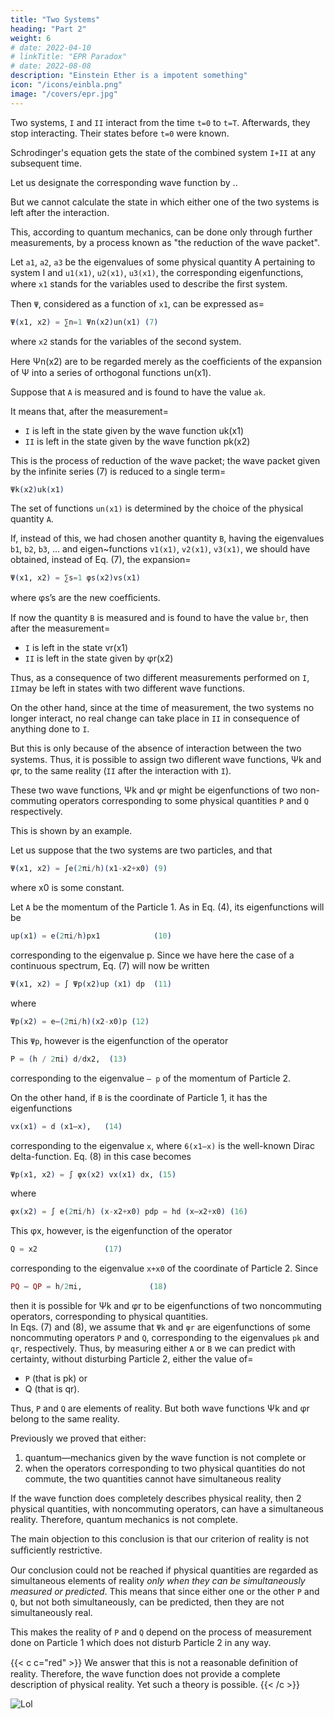 ```yaml
---
title: "Two Systems"
heading: "Part 2"
weight: 6
# date: 2022-04-10
# linkTitle: "EPR Paradox"
# date: 2022-08-08
description: "Einstein Ether is a impotent something"
icon: "/icons/einbla.png"
image: "/covers/epr.jpg"
---
```



Two systems, `I` and `II` interact from the time `t=0` to `t=T`. Afterwards, they stop interacting. Their states before `t=0` were known.

<!-- We can then calculate with the help of  -->

Schrodinger's equation gets the state of the combined system `I+II` at any subsequent time. <!-- ; in particular, for any t>T.  -->

Let us designate the corresponding wave function by .. 

But we cannot calculate the state in which either one of the two systems is left after the interaction.       

This, according to quantum mechanics, can be done only through further measurements, by a process known as "the reduction of the wave packet". 


Let `a1`, `a2`, `a3` be the eigenvalues of some physical quantity A pertaining to system I and `u1(x1)`, `u2(x1)`, `u3(x1)`, the corresponding eigenfunctions, where `x1` stands for the variables used to describe the ﬁrst system. 

Then `Ψ`, considered as a function of `x1`, can be expressed as= 
           
```elixir
Ψ(x1, x2) = ∑n=1 Ψn(x2)un(x1) (7)    
```

where `x2` stands for the variables of the second system. 

Here Ψn(x2) are to be regarded merely as the coefﬁcients of the expansion of Ψ into a series of orthogonal functions un(x1). 

Suppose that `A` is measured and is found to have the value `ak`. 



It means that, after the measurement= 
- `I` is left in the state given by the wave function uk(x1)
- `II` is left in the state given by the wave function pk(x2)

This is the process of reduction of the wave packet; the wave packet given by the infinite series (7) is reduced to a single term= 

```elixir
Ψk(x2)uk(x1)
```

The set of functions `un(x1)` is determined by the choice of the physical quantity `A`. 

If, instead of this, we had chosen another quantity `B`, having the eigenvalues `b1`, `b2`, `b3`, ... and eigen~functions `v1(x1)`, `v2(x1)`, `v3(x1)`, we should have obtained, instead of Eq. (7), the expansion= 


```elixir
Ψ(x1, x2) = ∑s=1 φs(x2)vs(x1)
```

where φs’s are the new coefﬁcients. 

If now the quantity `B` is measured and is found to have the value `br`, then after the measurement= 
- `I` is left in the state vr(x1)
- `II`  is left in the state given by φr(x2)


Thus, as a consequence of two different measurements performed on `I`, `II`may be left in states with two different wave functions. 

On the other hand, since at the time of measurement, the two systems no longer interact, no real change can take place in `II` in consequence of anything done to `I`.

But this is only because of the absence of interaction between the two systems. Thus, it is possible to assign two diﬂerent wave functions, Ψk and φr, to the same reality (`II` after the interaction with `I`). 

These two wave functions, Ψk and φr might be eigenfunctions of two non-commuting operators corresponding to some
physical quantities `P` and `Q` respectively. 

This is shown by an example. 

Let us suppose that the two systems are two particles, and that

```elixir  
Ψ(x1, x2) = ∫e(2πi/h)(x1-x2+x0) (9)
```

where x0 is some constant. 

Let `A` be the momentum of the Particle 1. As in Eq. (4), its eigenfunctions will be

```elixir  
up(x1) = e(2πi/h)px1            (10)
```

corresponding to the eigenvalue p. Since we have here the case of a continuous spectrum, Eq. (7) will now be written

```elixir  
Ψ(x1, x2) = ∫ Ψp(x2)up (x1) dp  (11)    
```

where

```elixir
Ψp(x2) = e—(2πi/h)(x2-x0)p (12) 
```


This `Ψp`, however is the eigenfunction of the operator                                                 

```elixir
P = (h / 2πi) d/dx2,  (13)    
```

corresponding to the eigenvalue `— p` of the momentum of Particle 2. 

On the other hand, if `B` is the coordinate of Particle 1, it has the eigenfunctions                                

```elixir            
vx(x1) = d (x1—x),   (14)   
```

corresponding to the eigenvalue `x`, where `6(x1—x)` is the well-known Dirac delta-function. Eq. (8) in this case becomes                             
                                                         
```elixir
Ψp(x1, x2) = ∫ φx(x2) vx(x1) dx, (15) 
```

where                                                    
                                                         
```elixir
φx(x2) = ∫ e(2πi/h) (x-x2+x0) pdp = hd (x—x2+x0) (16)                    
```

This φx, however, is the eigenfunction of the operator

```elixir                     
Q = x2               (17)    
```

corresponding to the eigenvalue `x+x0` of the coordinate of Particle 2. Since                 

```elixir
PQ — QP = h/2πi,               (18)    
```

then it is possible for Ψk and φr to be eigenfunctions of two noncommuting operators, corresponding to physical quantities.                                              
In Eqs. (7) and (8), we assume that `Ψk` and `φr` are eigenfunctions of some noncommuting operators `P` and `Q`, corresponding to the eigenvalues `pk` and `qr`, respectively. Thus, by measuring either `A` or `B` we can predict with certainty, without  disturbing Particle 2, either the value of= 
- `P` (that is pk) or
- Q (that is qr). 

Thus, `P` and `Q` are elements of reality. But both wave functions Ψk and φr belong to the same reality. 


Previously we proved that either:

1. quantum—mechanics given by the wave function is not complete or
2. when the operators corresponding to two physical quantities do not commute, the two quantities cannot have simultaneous reality


If the wave function does completely describes physical reality, then 2 physical quantities, with noncommuting operators, can have a simultaneous reality. <!-- Thus the negation of (1) leads to the negation of the only other alternative (2). --> Therefore, quantum mechanics is <!-- We are thus forced to conclude that the quantum-mechanical description of physical reality given by wave functions is --> not complete.

The main objection to this conclusion is that our criterion of reality is not sufﬁciently restrictive. 

Our conclusion could not be reached if physical quantities are regarded as simultaneous elements of reality *only when they can be simultaneously measured or predicted*. This means that since either one or the other `P` and `Q`, but not both simultaneously, can be predicted, then they are not simultaneously real.

This makes the reality of `P` and `Q` depend on the process of measurement done on Particle 1 which does not disturb Particle 2 in any way.

{{< c c="red" >}}
We answer that this is not a reasonable deﬁnition of reality. Therefore, the wave function does not provide a complete description of physical reality. Yet such a theory is possible.
{{< /c >}}

![Lol](/icons/einbla.png)